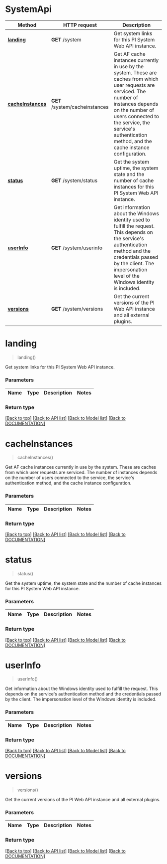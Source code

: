 # SystemApi

Method | HTTP request | Description
------------ | ------------- | -------------
[**landing**](SystemApi.md#landing) | **GET** /system | Get system links for this PI System Web API instance.
[**cacheInstances**](SystemApi.md#cacheinstances) | **GET** /system/cacheinstances | Get AF cache instances currently in use by the system. These are caches from which user requests are serviced. The number of instances depends on the number of users connected to the service, the service's authentication method, and the cache instance configuration.
[**status**](SystemApi.md#status) | **GET** /system/status | Get the system uptime, the system state and the number of cache instances for this PI System Web API instance.
[**userInfo**](SystemApi.md#userinfo) | **GET** /system/userinfo | Get information about the Windows identity used to fulfill the request. This depends on the service's authentication method and the credentials passed by the client. The impersonation level of the Windows identity is included.
[**versions**](SystemApi.md#versions) | **GET** /system/versions | Get the current versions of the PI Web API instance and all external plugins.


# **landing**
> landing()

Get system links for this PI System Web API instance.

### Parameters

Name | Type | Description | Notes
------------- | ------------- | ------------- | -------------


### Return type



[[Back to top]](#) [[Back to API list]](../../DOCUMENTATION.md#documentation-for-api-endpoints) [[Back to Model list]](../../DOCUMENTATION.md#documentation-for-models) [[Back to DOCUMENTATION]](../../DOCUMENTATION.md)

# **cacheInstances**
> cacheInstances()

Get AF cache instances currently in use by the system. These are caches from which user requests are serviced. The number of instances depends on the number of users connected to the service, the service's authentication method, and the cache instance configuration.

### Parameters

Name | Type | Description | Notes
------------- | ------------- | ------------- | -------------


### Return type



[[Back to top]](#) [[Back to API list]](../../DOCUMENTATION.md#documentation-for-api-endpoints) [[Back to Model list]](../../DOCUMENTATION.md#documentation-for-models) [[Back to DOCUMENTATION]](../../DOCUMENTATION.md)

# **status**
> status()

Get the system uptime, the system state and the number of cache instances for this PI System Web API instance.

### Parameters

Name | Type | Description | Notes
------------- | ------------- | ------------- | -------------


### Return type



[[Back to top]](#) [[Back to API list]](../../DOCUMENTATION.md#documentation-for-api-endpoints) [[Back to Model list]](../../DOCUMENTATION.md#documentation-for-models) [[Back to DOCUMENTATION]](../../DOCUMENTATION.md)

# **userInfo**
> userInfo()

Get information about the Windows identity used to fulfill the request. This depends on the service's authentication method and the credentials passed by the client. The impersonation level of the Windows identity is included.

### Parameters

Name | Type | Description | Notes
------------- | ------------- | ------------- | -------------


### Return type



[[Back to top]](#) [[Back to API list]](../../DOCUMENTATION.md#documentation-for-api-endpoints) [[Back to Model list]](../../DOCUMENTATION.md#documentation-for-models) [[Back to DOCUMENTATION]](../../DOCUMENTATION.md)

# **versions**
> versions()

Get the current versions of the PI Web API instance and all external plugins.

### Parameters

Name | Type | Description | Notes
------------- | ------------- | ------------- | -------------


### Return type



[[Back to top]](#) [[Back to API list]](../../DOCUMENTATION.md#documentation-for-api-endpoints) [[Back to Model list]](../../DOCUMENTATION.md#documentation-for-models) [[Back to DOCUMENTATION]](../../DOCUMENTATION.md)
